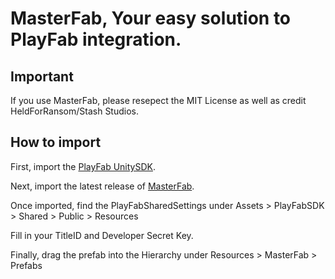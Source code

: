 # MasterFab, Your easy solution to PlayFab integration.

## Important


If you use MasterFab, please resepect the MIT License as well as credit HeldForRansom/Stash Studios.


## How to import


First, import the [PlayFab UnitySDK](https://aka.ms/PlayFabUnitySdk).

Next, import the latest release of [MasterFab](https://github.com/HeldForRansom/MasterFab/releases/latest).


Once imported, find the PlayFabSharedSettings under Assets > PlayFabSDK > Shared > Public > Resources

Fill in your TitleID and Developer Secret Key.


Finally, drag the prefab into the Hierarchy under Resources > MasterFab > Prefabs
